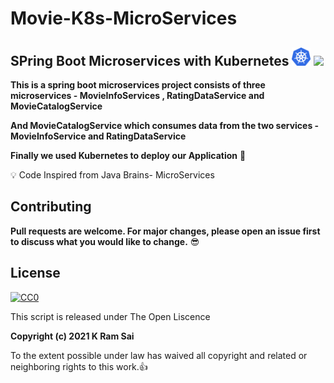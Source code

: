 # Movie-K8s-MicroServices
## SPring Boot Microservices with Kubernetes <img src="https://github.com/kubernetes/kubernetes/raw/master/logo/logo.png" width="30"> <img src="https://github.com/KRams2019/JenkinsDemoPipeline.git/springboot.png" width="30">

**This is a spring boot microservices project consists of three microservices - MovieInfoServices , RatingDataService and MovieCatalogService** 

**And MovieCatalogService which consumes data from the two services - MovieInfoService and RatingDataService**

**Finally we used Kubernetes to deploy our Application** :metal:

💡 Code Inspired from Java Brains- MicroServices

## Contributing
**Pull requests are welcome. For major changes, please open an issue first to discuss what you would like to change.** :sunglasses:

## License

[![CC0](https://licensebuttons.net/p/zero/1.0/88x31.png)](https://creativecommons.org/publicdomain/zero/1.0/)

This script is released under The Open Liscence

**Copyright (c) 2021 K Ram Sai**

To the extent possible under law has waived all copyright and related or neighboring rights to this work.:thumbsup:
